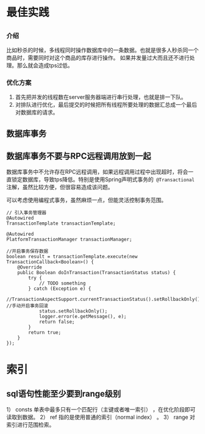 # 最佳实践
##
### 介绍
  比如秒杀的时候，多线程同时操作数据库中的一条数据。也就是很多人秒杀同一个商品时，需要同时对这个商品的库存进行操作。
  如果并发量过大而且还不进行处理。那么就会造成tps过低。
### 优化方案
1. 首先把并发的线程数在server服务器端进行串行处理，也就是排一下队。
2. 对排队进行优化，最后提交的时候把所有线程所要处理的数据汇总成一个最后对数据库的请求。

## 数据库事务
## 数据库事务不要与RPC远程调用放到一起
  数据库事务中不允许存在RPC远程调用，如果远程调用过程中出现超时，将会一直锁定数据库，导致tps降低。特别是使用Spring声明式事务的`
@Transactional`注解，虽然比较方便，但很容易造成该问题。

  可以考虑使用编程式事务，虽然麻烦一点，但能灵活控制事务范围。
```
// 引入事务管理器
@Autowired
TransactionTemplate transactionTemplate;

@Autowired
PlatformTransactionManager transactionManager;

```

```
//开启事务保存数据
boolean result = transactionTemplate.execute(new TransactionCallback<Boolean>() {
    @Override
    public Boolean doInTransaction(TransactionStatus status) {
        try {
            // TODO something
        } catch (Exception e) {
            //TransactionAspectSupport.currentTransactionStatus().setRollbackOnly(); //手动开启事务回滚
            status.setRollbackOnly();
            logger.error(e.getMessage(), e);
            return false;
        }
        return true;
    }
});
```

# 索引
## sql语句性能至少要到range级别
1） consts 单表中最多只有一个匹配行（主键或者唯一索引） ，在优化阶段即可读取到数据。
2） ref 指的是使用普通的索引（normal index） 。
3） range 对索引进行范围检索。
